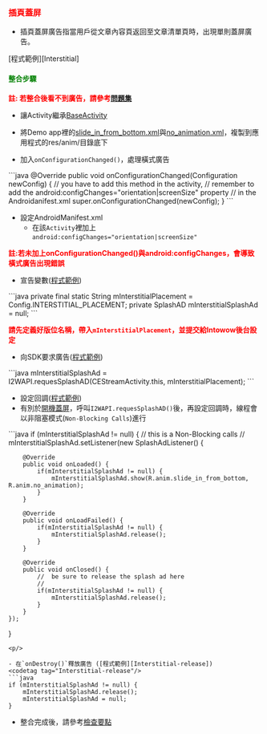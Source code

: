 ﻿<h3 id='interstitialsplash' style='color:red'>插頁蓋屏</h3>

- 插頁蓋屏廣告指當用戶從文章內容頁返回至文章清單頁時，出現單則蓋屏廣告。

<p/>
[程式範例][Interstitial]
<p/>

<h4 id='interstitialsplash-1' style='color:green'>整合步驟</h4>

<span style='font-weight: bold;color:red'>
註:
</span>
<span style='font-weight: bold;color:red'>
若整合後看不到廣告，請參考<a target="_blank" href="../faq">問題集</a>
</span>
<br/>

- 讓Activity繼承[BaseActivity](./activity_setting)<p/>
<p/>

- 將Demo app裡的[slide_in_from_bottom.xml][slide_in_from_bottom]與[no_animation.xml][no_animation]，複製到應用程式的res/anim/目錄底下

<p/>

<p/>

- 加入`onConfigurationChanged()`，處理橫式廣告 
<codetag tag="OpenSplash-onConfigurationChanged" id="OpenSplash-onConfigurationChanged"/>
```java
@Override
public void onConfigurationChanged(Configuration newConfig) {
	//	you have to add this method in the activity,
	//	remember to add the android:configChanges="orientation|screenSize" property
	//	in the Androidanifest.xml
	super.onConfigurationChanged(newConfig);
}
```
<p/>


- 設定AndroidManifest.xml
	- 在該`Activity`裡加上`android:configChanges="orientation|screenSize"`	

<p/>
<p/>

<span style='font-weight: bold;color:red'>
註:若未加上onConfigurationChanged()與android:configChanges，會導致橫式廣告出現錯誤
<br/>

- 宣告變數([程式範例][Interstitial-init])
<codetag tag="Interstitial-init"/>
```java
private final static String mInterstitialPlacement = Config.INTERSTITIAL_PLACEMENT;
private SplashAD mInterstitialSplashAd = null;
```
<p/>

<span style='font-weight: bold;color:red'>請先定義好版位名稱，帶入`mInterstitialPlacement`，並提交給Intowow後台設定<span/>

- 向SDK要求廣告([程式範例][Interstitial-request])
<codetag tag="Interstitial-request"/>
```java
mInterstitialSplashAd = I2WAPI.requesSplashAD(CEStreamActivity.this, mInterstitialPlacement);
```
<p/>

- 設定回調([程式範例][Interstitial-setListener])
- 有別於[開機蓋屏](./opensplash)，呼叫`I2WAPI.requesSplashAD()`後，再設定回調時，線程會以非阻塞模式(`Non-Blocking Calls`)進行

<codetag tag="Interstitial-setListener"/>
```java
if (mInterstitialSplashAd != null) {
	//	this is a Non-Blocking calls
	//
	mInterstitialSplashAd.setListener(new SplashAdListener() {

		@Override
		public void onLoaded() {
			if(mInterstitialSplashAd != null) {
				mInterstitialSplashAd.show(R.anim.slide_in_from_bottom, R.anim.no_animation);
			}
		}

		@Override
		public void onLoadFailed() {
			if(mInterstitialSplashAd != null) {
				mInterstitialSplashAd.release();
			}
		}

		@Override
		public void onClosed() {
			//	be sure to release the splash ad here
			//
			if(mInterstitialSplashAd != null) {
				mInterstitialSplashAd.release();
			}
		}
	});
}
```
<p/>

- 在`onDestroy()`釋放廣告 ([程式範例][Interstitial-release])
<codetag tag="Interstitial-release"/>
```java
if (mInterstitialSplashAd != null) {
	mInterstitialSplashAd.release();
	mInterstitialSplashAd = null;
}
```
<p/>

- 整合完成後，請參考<a target="_blank" href="../checkpoint">檢查要點</a>

[Interstitial-release]:https://github.com/ddad-daniel/CrystalExpressSDK-CN-Demo/tree/master/src/com/intowow/crystalexpress/cedemo/CEStreamActivity.java#L367 "CEStreamActivity.java" 
[OpenSplash-request]:https://github.com/ddad-daniel/CrystalExpressSDK-CN-Demo/tree/master/src/com/intowow/crystalexpress/cedemo/CEOpenSplashActivity.java#L56 "CEOpenSplashActivity.java" 
[Interstitial]:https://github.com/ddad-daniel/CrystalExpressSDK-CN-Demo/tree/master/src/com/intowow/crystalexpress/cedemo/CEStreamActivity.java#L337 "CEStreamActivity.java" 
[Interstitial-init]:https://github.com/ddad-daniel/CrystalExpressSDK-CN-Demo/tree/master/src/com/intowow/crystalexpress/cedemo/CEStreamActivity.java#L84 "CEStreamActivity.java" 
[Interstitial-request]:https://github.com/ddad-daniel/CrystalExpressSDK-CN-Demo/tree/master/src/com/intowow/crystalexpress/cedemo/CEStreamActivity.java#L151 "CEStreamActivity.java" 
[Interstitial-setListener]:https://github.com/ddad-daniel/CrystalExpressSDK-CN-Demo/tree/master/src/com/intowow/crystalexpress/cedemo/CEStreamActivity.java#L155 "CEStreamActivity.java" 
[slide_in_from_bottom]:https://github.com/ddad-daniel/CrystalExpressSDK-CN-Demo/blob/master/res/anim/slide_in_from_bottom.xml
[no_animation]:https://github.com/ddad-daniel/CrystalExpressSDK-CN-Demo/blob/master/res/anim/no_animation.xml
